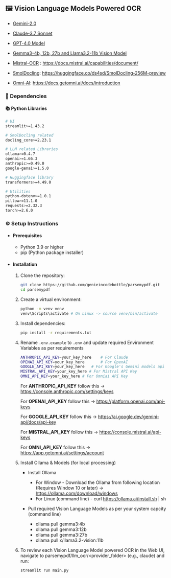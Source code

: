 ## 🖼️ Vision Language Models Powered OCR

- [Gemini-2.0](/llm_ocr/gemini/main.py) 

- [Claude-3.7 Sonnet](/llm_ocr/claude/main.py)

- [GPT-4.0 Model](/llm_ocr/gpt4/main.py)

- [Gemma3-4b, 12b, 27b and Llama3.2-11b Vision Model](/llm_ocr/ollama_models/main.py)

- [Mistral-OCR](/llm_ocr/mistral_ocr/) : https://docs.mistral.ai/capabilities/document/

- [SmolDocling](/llm_ocr/smol_docling/main.py): https://huggingface.co/ds4sd/SmolDocling-256M-preview

- [Omni-AI](/llm_ocr/omni_ai/): https://docs.getomni.ai/docs/introduction

### 🔗 Dependencies

#### 📚 Python Libraries
```bash
# UI
streamlit>=1.43.2 

# SmolDocling related
docling_core>=2.23.1

# LLM related Libraries
ollama>=0.4.7
openai>=1.66.3
anthropic>=0.49.0
google-genai>=1.5.0

# Huggingface library
transformers>=4.49.0

# Utilities
python-dotenv>=1.0.1
pillow>=11.1.0 
requests>=2.32.3
torch>=2.6.0
```

### ⚙️ Setup Instructions

- #### Prerequisites
   - Python 3.9 or higher
   - pip (Python package installer)

- #### Installation
   1. Clone the repository:
      ```bash
      git clone https://github.com/genieincodebottle/parsemypdf.git
      cd parsemypdf
      ```
   2. Create a virtual environment:
      ```bash
      python -m venv venv
      venv\Scripts\activate # On Linux -> source venv/bin/activate
      ```
   3. Install dependencies:
      ```bash
      pip install -r requirements.txt
      ```
   4. Rename `.env.example` to `.env` and update required Environment Variables as per requirements
      ```bash
      ANTHROPIC_API_KEY=your_key_here    # For Claude
      OPENAI_API_KEY=your_key_here       # For OpenAI
      GOOGLE_API_KEY=your_key_here   # For Google's Gemini models api key
      MISTRAL_API_KEY=your_key_here # For Mistral API Key
      OMNI_API_KEY=your_key_here # For Omniai API Key
      ```
      For **ANTHROPIC_API_KEY** follow this -> https://console.anthropic.com/settings/keys

      For **OPENAI_API_KEY** follow this -> https://platform.openai.com/api-keys

      For **GOOGLE_API_KEY** follow this -> https://ai.google.dev/gemini-api/docs/api-key

      For **MISTRAL_API_KEY** follow this -> https://console.mistral.ai/api-keys

      For **OMNI_API_KEY** follow this -> https://app.getomni.ai/settings/account

  5. Install Ollama & Models (for local processing)
      - Install Ollama
         - For Window - Download the Ollama from following location (Requires Window 10 or later) -> https://ollama.com/download/windows
         - For Linux (command line) - curl https://ollama.ai/install.sh | sh

      - Pull required Vision Language Models as per your system capcity (command line)
         - ollama pull gemma3:4b
         - ollama pull gemma3:12b
         - ollama pull gemma3:27b
         - ollama pull x/llama3.2-vision:11b

  6. To review each Vision Language Model powered OCR in the Web UI, navigate to parsemypdf/llm_ocr/<provider_folder> (e.g., claude) and run:
      
      ```bash 
      streamlit run main.py 
      ```